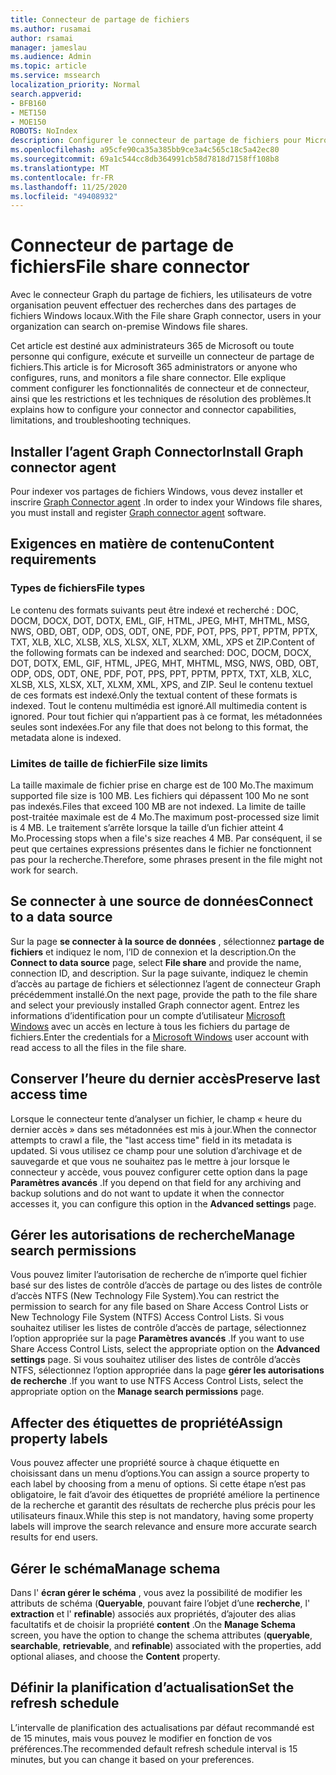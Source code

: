 ```yaml
---
title: Connecteur de partage de fichiers
ms.author: rusamai
author: rsamai
manager: jameslau
ms.audience: Admin
ms.topic: article
ms.service: mssearch
localization_priority: Normal
search.appverid:
- BFB160
- MET150
- MOE150
ROBOTS: NoIndex
description: Configurer le connecteur de partage de fichiers pour Microsoft Search
ms.openlocfilehash: a95cfe90ca35a385bb9ce3a4c565c18c5a42ec80
ms.sourcegitcommit: 69a1c544cc8db364991cb58d7818d7158ff108b8
ms.translationtype: MT
ms.contentlocale: fr-FR
ms.lasthandoff: 11/25/2020
ms.locfileid: "49408932"
---
```

# <a name="file-share-connector"></a><span data-ttu-id="2ac22-103">Connecteur de partage de fichiers</span><span class="sxs-lookup"><span data-stu-id="2ac22-103">File share connector</span></span>

<span data-ttu-id="2ac22-104">Avec le connecteur Graph du partage de fichiers, les utilisateurs de votre organisation peuvent effectuer des recherches dans des partages de fichiers Windows locaux.</span><span class="sxs-lookup"><span data-stu-id="2ac22-104">With the File share Graph connector, users in your organization can search on-premise Windows file shares.</span></span>

<span data-ttu-id="2ac22-105">Cet article est destiné aux administrateurs 365 de Microsoft ou toute personne qui configure, exécute et surveille un connecteur de partage de fichiers.</span><span class="sxs-lookup"><span data-stu-id="2ac22-105">This article is for Microsoft 365 administrators or anyone who configures, runs, and monitors a file share connector.</span></span> <span data-ttu-id="2ac22-106">Elle explique comment configurer les fonctionnalités de connecteur et de connecteur, ainsi que les restrictions et les techniques de résolution des problèmes.</span><span class="sxs-lookup"><span data-stu-id="2ac22-106">It explains how to configure your connector and connector capabilities, limitations, and troubleshooting techniques.</span></span>

## <a name="install-graph-connector-agent"></a><span data-ttu-id="2ac22-107">Installer l’agent Graph Connector</span><span class="sxs-lookup"><span data-stu-id="2ac22-107">Install Graph connector agent</span></span>

<span data-ttu-id="2ac22-108">Pour indexer vos partages de fichiers Windows, vous devez installer et inscrire [Graph Connector agent](on-prem-agent.md) .</span><span class="sxs-lookup"><span data-stu-id="2ac22-108">In order to index your Windows file shares, you must install and register [Graph connector agent](on-prem-agent.md) software.</span></span>

## <a name="content-requirements"></a><span data-ttu-id="2ac22-109">Exigences en matière de contenu</span><span class="sxs-lookup"><span data-stu-id="2ac22-109">Content requirements</span></span>

### <a name="file-types"></a><span data-ttu-id="2ac22-110">Types de fichiers</span><span class="sxs-lookup"><span data-stu-id="2ac22-110">File types</span></span>

<span data-ttu-id="2ac22-111">Le contenu des formats suivants peut être indexé et recherché : DOC, DOCM, DOCX, DOT, DOTX, EML, GIF, HTML, JPEG, MHT, MHTML, MSG, NWS, OBD, OBT, ODP, ODS, ODT, ONE, PDF, POT, PPS, PPT, PPTM, PPTX, TXT, XLB, XLC, XLSB, XLS, XLSX, XLT, XLXM, XML, XPS et ZIP.</span><span class="sxs-lookup"><span data-stu-id="2ac22-111">Content of the following formats can be indexed and searched: DOC, DOCM, DOCX, DOT, DOTX, EML, GIF, HTML, JPEG, MHT, MHTML, MSG, NWS, OBD, OBT, ODP, ODS, ODT, ONE, PDF, POT, PPS, PPT, PPTM, PPTX, TXT, XLB, XLC, XLSB, XLS, XLSX, XLT, XLXM, XML, XPS, and ZIP.</span></span> <span data-ttu-id="2ac22-112">Seul le contenu textuel de ces formats est indexé.</span><span class="sxs-lookup"><span data-stu-id="2ac22-112">Only the textual content of these formats is indexed.</span></span> <span data-ttu-id="2ac22-113">Tout le contenu multimédia est ignoré.</span><span class="sxs-lookup"><span data-stu-id="2ac22-113">All multimedia content is ignored.</span></span> <span data-ttu-id="2ac22-114">Pour tout fichier qui n’appartient pas à ce format, les métadonnées seules sont indexées.</span><span class="sxs-lookup"><span data-stu-id="2ac22-114">For any file that does not belong to this format, the metadata alone is indexed.</span></span>

### <a name="file-size-limits"></a><span data-ttu-id="2ac22-115">Limites de taille de fichier</span><span class="sxs-lookup"><span data-stu-id="2ac22-115">File size limits</span></span>

<span data-ttu-id="2ac22-116">La taille maximale de fichier prise en charge est de 100 Mo.</span><span class="sxs-lookup"><span data-stu-id="2ac22-116">The maximum supported file size is 100 MB.</span></span> <span data-ttu-id="2ac22-117">Les fichiers qui dépassent 100 Mo ne sont pas indexés.</span><span class="sxs-lookup"><span data-stu-id="2ac22-117">Files that exceed 100 MB are not indexed.</span></span> <span data-ttu-id="2ac22-118">La limite de taille post-traitée maximale est de 4 Mo.</span><span class="sxs-lookup"><span data-stu-id="2ac22-118">The maximum post-processed size limit is 4 MB.</span></span> <span data-ttu-id="2ac22-119">Le traitement s’arrête lorsque la taille d’un fichier atteint 4 Mo.</span><span class="sxs-lookup"><span data-stu-id="2ac22-119">Processing stops when a file's size reaches 4 MB.</span></span> <span data-ttu-id="2ac22-120">Par conséquent, il se peut que certaines expressions présentes dans le fichier ne fonctionnent pas pour la recherche.</span><span class="sxs-lookup"><span data-stu-id="2ac22-120">Therefore, some phrases present in the file might not work for search.</span></span>

## <a name="connect-to-a-data-source"></a><span data-ttu-id="2ac22-121">Se connecter à une source de données</span><span class="sxs-lookup"><span data-stu-id="2ac22-121">Connect to a data source</span></span>

<span data-ttu-id="2ac22-122">Sur la page **se connecter à la source de données** , sélectionnez **partage de fichiers** et indiquez le nom, l’ID de connexion et la description.</span><span class="sxs-lookup"><span data-stu-id="2ac22-122">On the **Connect to data source** page, select **File share** and provide the name, connection ID, and description.</span></span> <span data-ttu-id="2ac22-123">Sur la page suivante, indiquez le chemin d’accès au partage de fichiers et sélectionnez l’agent de connecteur Graph précédemment installé.</span><span class="sxs-lookup"><span data-stu-id="2ac22-123">On the next page, provide the path to the file share and select your previously installed Graph connector agent.</span></span> <span data-ttu-id="2ac22-124">Entrez les informations d’identification pour un compte d’utilisateur [Microsoft Windows](https://microsoft.com/windows) avec un accès en lecture à tous les fichiers du partage de fichiers.</span><span class="sxs-lookup"><span data-stu-id="2ac22-124">Enter the credentials for a [Microsoft Windows](https://microsoft.com/windows) user account with read access to all the files in the file share.</span></span>

## <a name="preserve-last-access-time"></a><span data-ttu-id="2ac22-125">Conserver l’heure du dernier accès</span><span class="sxs-lookup"><span data-stu-id="2ac22-125">Preserve last access time</span></span>

<span data-ttu-id="2ac22-126">Lorsque le connecteur tente d’analyser un fichier, le champ « heure du dernier accès » dans ses métadonnées est mis à jour.</span><span class="sxs-lookup"><span data-stu-id="2ac22-126">When the connector attempts to crawl a file, the "last access time" field in its metadata is updated.</span></span> <span data-ttu-id="2ac22-127">Si vous utilisez ce champ pour une solution d’archivage et de sauvegarde et que vous ne souhaitez pas le mettre à jour lorsque le connecteur y accède, vous pouvez configurer cette option dans la page **Paramètres avancés** .</span><span class="sxs-lookup"><span data-stu-id="2ac22-127">If you depend on that field for any archiving and backup solutions and do not want to update it when the connector accesses it, you can configure this option in the **Advanced settings** page.</span></span>

## <a name="manage-search-permissions"></a><span data-ttu-id="2ac22-128">Gérer les autorisations de recherche</span><span class="sxs-lookup"><span data-stu-id="2ac22-128">Manage search permissions</span></span>

<span data-ttu-id="2ac22-129">Vous pouvez limiter l’autorisation de recherche de n’importe quel fichier basé sur des listes de contrôle d’accès de partage ou des listes de contrôle d’accès NTFS (New Technology File System).</span><span class="sxs-lookup"><span data-stu-id="2ac22-129">You can restrict the permission to search for any file based on Share Access Control Lists or New Technology File System (NTFS) Access Control Lists.</span></span> <span data-ttu-id="2ac22-130">Si vous souhaitez utiliser les listes de contrôle d’accès de partage, sélectionnez l’option appropriée sur la page **Paramètres avancés** .</span><span class="sxs-lookup"><span data-stu-id="2ac22-130">If you want to use Share Access Control Lists, select the appropriate option on the **Advanced settings** page.</span></span> <span data-ttu-id="2ac22-131">Si vous souhaitez utiliser des listes de contrôle d’accès NTFS, sélectionnez l’option appropriée dans la page **gérer les autorisations de recherche** .</span><span class="sxs-lookup"><span data-stu-id="2ac22-131">If you want to use NTFS Access Control Lists, select the appropriate option on the **Manage search permissions** page.</span></span>

## <a name="assign-property-labels"></a><span data-ttu-id="2ac22-132">Affecter des étiquettes de propriété</span><span class="sxs-lookup"><span data-stu-id="2ac22-132">Assign property labels</span></span>

<span data-ttu-id="2ac22-133">Vous pouvez affecter une propriété source à chaque étiquette en choisissant dans un menu d’options.</span><span class="sxs-lookup"><span data-stu-id="2ac22-133">You can assign a source property to each label by choosing from a menu of options.</span></span> <span data-ttu-id="2ac22-134">Si cette étape n’est pas obligatoire, le fait d’avoir des étiquettes de propriété améliore la pertinence de la recherche et garantit des résultats de recherche plus précis pour les utilisateurs finaux.</span><span class="sxs-lookup"><span data-stu-id="2ac22-134">While this step is not mandatory, having some property labels will improve the search relevance and ensure more accurate search results for end users.</span></span>

## <a name="manage-schema"></a><span data-ttu-id="2ac22-135">Gérer le schéma</span><span class="sxs-lookup"><span data-stu-id="2ac22-135">Manage schema</span></span>

<span data-ttu-id="2ac22-136">Dans l' **écran gérer le schéma** , vous avez la possibilité de modifier les attributs de schéma (**Queryable**, pouvant faire l’objet d’une **recherche**, l' **extraction** et l' **refinable**) associés aux propriétés, d’ajouter des alias facultatifs et de choisir la propriété **content** .</span><span class="sxs-lookup"><span data-stu-id="2ac22-136">On the **Manage Schema** screen, you have the option to change the schema attributes (**queryable**, **searchable**, **retrievable**, and **refinable**) associated with the properties, add optional aliases, and choose the **Content** property.</span></span>

## <a name="set-the-refresh-schedule"></a><span data-ttu-id="2ac22-137">Définir la planification d’actualisation</span><span class="sxs-lookup"><span data-stu-id="2ac22-137">Set the refresh schedule</span></span>

<span data-ttu-id="2ac22-138">L’intervalle de planification des actualisations par défaut recommandé est de 15 minutes, mais vous pouvez le modifier en fonction de vos préférences.</span><span class="sxs-lookup"><span data-stu-id="2ac22-138">The recommended default refresh schedule interval is 15 minutes, but you can change it based on your preferences.</span></span>
